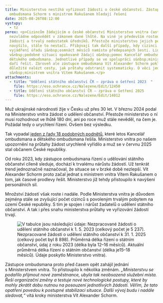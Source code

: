 ```yaml
---
title: Ministerstvo nestíhá vyřizovat žádosti o české občanství. Zástupce
  ombudsmana Schorm s ministrem Rakušanem hledají řešení
date: 2025-08-26T08:12:00
vystupy:
  - tz
perex: <p>Cizincům žádajícím o české občanství Ministerstvo vnitra často
  nezvládne odpovědět v zákonem dané lhůtě. Na vině je především rostoucí počet
  žádostí a trvalý nedostatek úředníků. Přestože ministerstvo jejich počet
  navýšilo, stále to nestačí. Přibývají tak další případy, kdy cizinci čekají na
  vyjádření úřadu i&nbsp;osmnáct měsíců namísto předepsaných šesti. Lidé
  v&nbsp;podobné situaci opakovaně žádají o&nbsp;pomoc Kancelář ombudsmana a
  dětského ombudsmana. Jednotlivé případy se ve spolupráci s&nbsp;ministerstvem
  daří řešit. Zároveň ale zástupce ombudsmana Vít Alexander Schorm pokládá za
  důležité nalézt cesty, jak průtahy odstranit systematicky. O věci jednal
  s&nbsp;ministrem vnitra Vítem Rakušanem.</p>
attachments:
  - title: "Udělení státního občanství ČR – zpráva o šetření 2023  "
    file: https://eso.ochrance.cz/Nalezene/Edit/12450
  - title: Udělení státního občanství ČR – zpráva o šetření 2025
    file: https://eso.ochrance.cz/Nalezene/Edit/14012
---
```

<p>Muž ukrajinské národnosti žije v&nbsp;Česku už přes 30 let. V&nbsp;březnu 2024 podal na Ministerstvo vnitra žádost o udělení občanství. Přestože ministerstvo o ní musí rozhodnout&nbsp;ve lhůtě 180 dní, ani po roce muž stále nevěděl, na čem je. Požádal tedy o urychlení řízení. Ovšem bez výsledku.&nbsp;</p>
<p>Tak vypadal 
<a href="https://eso.ochrance.cz/Nalezene/Edit/13856">jeden z&nbsp;řady 18 podobných podnětů</a>, které letos Kancelář ombudsmana a dětského ombudsmana řešila. Ministerstvo vnitra po našem upozornění na průtahy žádost urychleně vyřídilo a&nbsp;muž se v&nbsp;červnu 2025 stal občanem České republiky.</p>
<p>Od roku 2023, kdy zástupce ombudsmana řízení o udělování státního občanství cíleně sleduje, dochází k trvalému nárůstu žádostí. Už tenkrát trend jednoznačně naznačoval, že situace se v&nbsp;brzké době nezlepší. Vít Alexander Schorm proto začal jednat s&nbsp;ministrem vnitra Vítem Rakušanem o tom, jak časové prodlevy řešit. Ministerstvo již tehdy přistoupilo k navýšení personálních sil.&nbsp;</p>
<p>Množství žádostí však roste i nadále. Podle Ministerstva vnitra je důvodem zejména stále se zvyšující počet cizinců s povoleným trvalým&nbsp;pobytem na území České republiky. S&nbsp;tím je spojen i&nbsp;nárůst žadatelů o udělení státního občanství. A tak i přes snahu ministerstva průtahy ve vyřizování žádostí trvají.</p>
<figure class="image">
<img src="https://www.ochrance.cz/aktualne/ministerstvo_nestiha_vyrizovat_zadosti_o_ceske_obcanstvi-_zastupce_ombudsmana_schorm_s_ministrem_rakusanem_hledaji_reseni/tz_tabulka_pocty_zadosti_a_delka_rizeni.jpg" alt="V tabulce jsou následující údaje: Nezpracované žádosti o udělení státního občanství k 1. 5. 2023 (celkový počet je 5 237). Nezpracované žádosti o udělení státního občanství k 31. 1. 2025 (celkový počet byl 8 898). Průměrná délka řízení o státním občanství, údaj z roku 2023 (délka byla 12–16 měsíců). Aktuální průměrná délka řízení o státním občanství (délka je15–18 měsíců). Údaje poskytlo Ministerstvo vnitra)."></figure>
<p>Zástupce ombudsmana proto před časem opět zahájil jednání s&nbsp;Ministerstvem vnitra. To přistoupilo k&nbsp;několika změnám. 
<i>„Ministerstvu se podařilo přijmout nové zaměstnance, ubyla tak neobsazená služební místa. Řeší organizační změny a testuje nové technologické postupy, které by mohly zkrátit dobu nutnou na posouzení jednotlivých žádostí. Věřím, že tato opatření povedou k postupné stabilizaci situace. Další vývoj budu i&nbsp;nadále sledovat,“&nbsp;</i>vítá kroky ministerstva Vít Alexander Schorm.</p>
<p>&nbsp;</p>
